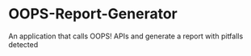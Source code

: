 # OOPS-Report-Generator
An application that calls OOPS! APIs and generate a report with pitfalls detected
